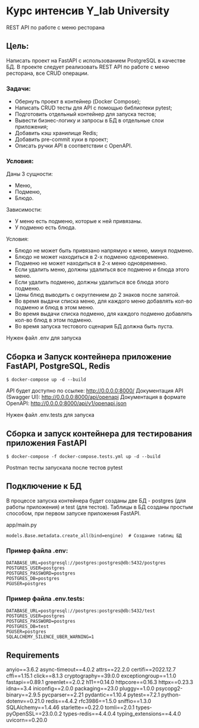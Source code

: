 # Курс интенсив Y_lab University
REST API по работе с меню ресторана

## Цель:
Написать проект на FastAPI с использованием PostgreSQL в качестве БД.
В проекте следует реализовать REST API по работе с меню ресторана, все CRUD операции.

### Задачи:

- Обернуть проект в контейнер (Docker Compose);
- Написать CRUD тесты для API с помощью библиотеки pytest;
- Подготовить отдельный контейнер для запуска тестов;
- Вывести бизнес-логику и запросы в БД в отдельные слои приложения;
- Добавить кэш хранилище Redis;
- Добавить pre-commit хуки в проект;
- Описать ручки API в соответствии с OpenAPI.


### Условия:
Даны 3 сущности:

- Меню,
- Подменю,
- Блюдо.


Зависимости:
- У меню есть подменю, которые к ней привязаны.
- У подменю есть блюда.

Условия:

- Блюдо не может быть привязано напрямую к меню, минуя подменю.
- Блюдо не может находиться в 2-х подменю одновременно.
- Подменю не может находиться в 2-х меню одновременно.
- Если удалить меню, должны удалиться все подменю и блюда этого меню.
- Если удалить подменю, должны удалиться все блюда этого подменю.
- Цены блюд выводить с округлением до 2 знаков после запятой.
- Во время выдачи списка меню, для каждого меню добавлять кол-во подменю и блюд в этом меню.
- Во время выдачи списка подменю, для каждого подменю добавлять кол-во блюд в этом подменю.
- Во время запуска тестового сценария БД должна быть пуста.


Нужен файл .env для запуска

## Сборка и Запуск контейнера приложение FastAPI, PostgreSQL, Redis

    $ docker-compose up -d --build

API будет доступно по ссылке: http://0.0.0.0:8000/
Документация API (Swagger UI): http://0.0.0.0:8000/api/openapi
Документация в формате OpenAPI: http://0.0.0.0:8000/api/v1/openapi.json


Нужен файл .env.tests для запуска
## Сборка и запуск контейнера для тестирования приложения FastAPI

    $ docker-compose -f docker-compose.tests.yml up -d --build

Postman тесты запускала после тестов pytest

## Подключение к БД

В процессе запуска контейнера будет созданы две БД - postgres (для работы приложения)
и test (для тестов).
Таблицы в БД созданы простым способом, при первом запуске приложения FastAPI.

app/main.py

    models.Base.metadata.create_all(bind=engine)  # Создание таблиц БД

### Пример файла .env:

    DATABASE_URL=postgresql://postgres:postgres@db:5432/postgres
    POSTGRES_USER=postgres
    POSTGRES_PASSWORD=postgres
    POSTGRES_DB=postgres
    PGUSER=postgres

### Пример файла .env.tests:

    DATABASE_URL=postgresql://postgres:postgres@db:5432/test
    POSTGRES_USER=postgres
    POSTGRES_PASSWORD=postgres
    POSTGRES_DB=test
    PGUSER=postgres
    SQLALCHEMY_SILENCE_UBER_WARNING=1

## Requirements

anyio==3.6.2
async-timeout==4.0.2
attrs==22.2.0
certifi==2022.12.7
cffi==1.15.1
click==8.1.3
cryptography==39.0.0
exceptiongroup==1.1.0
fastapi==0.89.1
greenlet==2.0.2
h11==0.14.0
httpcore==0.16.3
httpx==0.23.3
idna==3.4
iniconfig==2.0.0
packaging==23.0
pluggy==1.0.0
psycopg2-binary==2.9.5
pycparser==2.21
pydantic==1.10.4
pytest==7.2.1
python-dotenv==0.21.0
redis==4.4.2
rfc3986==1.5.0
sniffio==1.3.0
SQLAlchemy==1.4.46
starlette==0.22.0
tomli==2.0.1
types-pyOpenSSL==23.0.0.2
types-redis==4.4.0.4
typing_extensions==4.4.0
uvicorn==0.20.0
